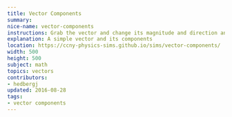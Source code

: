 ```yaml
---
title: Vector Components
summary:
nice-name: vector-components
instructions: Grab the vector and change its magnitude and direction and observe how the components change.
explanation: A simple vector and its components
location: https://ccny-physics-sims.github.io/sims/vector-components/
width: 500
height: 500
subject: math
topics: vectors
contributors:
- hedbergj
updated: 2016-08-28
tags:
- vector components
---
```


